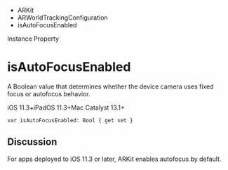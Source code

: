 

- ARKit
- ARWorldTrackingConfiguration
-  isAutoFocusEnabled 

Instance Property

# isAutoFocusEnabled

A Boolean value that determines whether the device camera uses fixed focus or autofocus behavior.

iOS 11.3+iPadOS 11.3+Mac Catalyst 13.1+

``` source
var isAutoFocusEnabled: Bool { get set }
```

## Discussion

For apps deployed to iOS 11.3 or later, ARKit enables autofocus by default.

